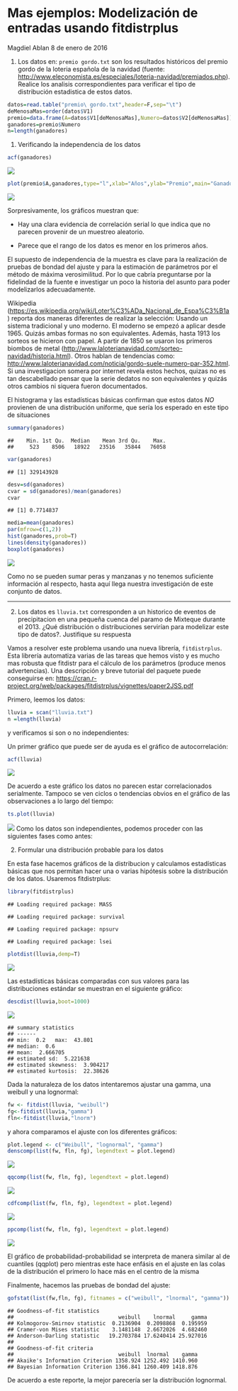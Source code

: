 Mas ejemplos: Modelización de entradas usando fitdistrplus
================
Magdiel Ablan
8 de enero de 2016

1.  Los datos en: `premio gordo.txt` son los resultados históricos del
    premio gordo de la loteria española de la navidad (fuente:
    <http://www.eleconomista.es/especiales/loteria-navidad/premiados.php>).
    Realice los analisis correspondientes para verificar el tipo de
    distribución estadistica de estos datos.

<!-- end list -->

``` r
datos=read.table("premio\ gordo.txt",header=F,sep="\t")
deMenosaMas=order(datos$V1)
premio=data.frame(A=datos$V1[deMenosaMas],Numero=datos$V2[deMenosaMas])
ganadores=premio$Numero
n=length(ganadores)
```

1.  Verificando la independencia de los
datos

<!-- end list -->

``` r
acf(ganadores)
```

![](Solucion_tarea2_files/figure-gfm/unnamed-chunk-2-1.png)<!-- -->

``` r
plot(premio$A,ganadores,type="l",xlab="Años",ylab="Premio",main="Ganadores")
```

![](Solucion_tarea2_files/figure-gfm/unnamed-chunk-2-2.png)<!-- -->

Sorpresivamente, los gráficos muestran que:

  - Hay una clara evidencia de correlación serial lo que indica que no
    parecen provenir de un muestreo aleatorio.

  - Parece que el rango de los datos es menor en los primeros años.

El supuesto de independencia de la muestra es clave para la realización
de pruebas de bondad del ajuste y para la estimación de parámetros por
el método de máxima verosimilitud. Por lo que cabría preguntarse por la
fidelindad de la fuente e investigar un poco la historia del asunto para
poder modelizarlos adecuadamente.

Wikipedia
(<https://es.wikipedia.org/wiki/Loter%C3%ADa_Nacional_de_Espa%C3%B1a>)
reporta dos maneras diferentes de realizar la selección: Usando un
sistema tradicional y uno moderno. El moderno se empezó a aplicar desde
1965. Quizás ambas formas no son equivalentes. Además, hasta 1913 los
sorteos se hicieron con papel. A partir de 1850 se usaron los primeros
biombos de metal
(<http://www.laloterianavidad.com/sorteo-navidad/historia.html>). Otros
hablan de tendencias como:
<http://www.laloterianavidad.com/noticia/gordo-suele-numero-par-352.html>.
Si una investigacion somera por internet revela estos hechos, quizas no
es tan descabellado pensar que la serie dedatos no son equivalentes y
quizás otros cambios ni siquera fueron documentados.

El histograma y las estadísticas básicas confirman que estos datos *NO*
provienen de una distribución uniforme, que sería los esperado en este
tipo de situaciones

``` r
summary(ganadores)
```

    ##    Min. 1st Qu.  Median    Mean 3rd Qu.    Max. 
    ##     523    8506   18922   23516   35844   76058

``` r
var(ganadores)
```

    ## [1] 329143928

``` r
desv=sd(ganadores)
cvar = sd(ganadores)/mean(ganadores)
cvar
```

    ## [1] 0.7714837

``` r
media=mean(ganadores)
par(mfrow=c(1,2))
hist(ganadores,prob=T)
lines(density(ganadores))
boxplot(ganadores)
```

![](Solucion_tarea2_files/figure-gfm/unnamed-chunk-3-1.png)<!-- -->

Como no se pueden sumar peras y manzanas y no tenemos suficiente
información al respecto, hasta aquí llega nuestra investigación de este
conjunto de datos.

-----

2.  Los datos es `lluvia.txt` corresponden a un historico de eventos de
    precipitacion en una pequeña cuenca del paramo de Mixteque durante
    el 2013. ¿Qué distribución o distribuciones servirían para modelizar
    este tipo de datos?. Justifique su respuesta

Vamos a resolver este problema usando una nueva librería,
`fitdistrplus`. Esta librería automatiza varias de las tareas que hemos
visto y es mucho mas robusta que fitdistr para el cálculo de los
parámetros (produce menos advertencias). Una descripción y breve
tutorial del paquete puede conseguirse en:
<https://cran.r-project.org/web/packages/fitdistrplus/vignettes/paper2JSS.pdf>

Primero, leemos los datos:

``` r
lluvia = scan("lluvia.txt")
n =length(lluvia)
```

y verificamos si son o no independientes:

Un primer gráfico que puede ser de ayuda es el gráfico de
autocorrelación:

``` r
acf(lluvia)
```

![](Solucion_tarea2_files/figure-gfm/autocor1-1.png)<!-- -->

De acuerdo a este gráfico los datos no parecen estar correlacionados
serialmente. Tampoco se ven ciclos o tendencias obvios en el gráfico de
las observaciones a lo largo del tiempo:

``` r
ts.plot(lluvia)
```

![](Solucion_tarea2_files/figure-gfm/autocor2-1.png)<!-- --> Como los
datos son independientes, podemos proceder con las siguientes fases como
antes:

2.  Formular una distribución probable para los datos

En esta fase hacemos gráficos de la distribucion y calculamos
estadísticas básicas que nos permitan hacer una o varias hipótesis
sobre la distribución de los datos. Usaremos fitdistrplus:

``` r
library(fitdistrplus)
```

    ## Loading required package: MASS

    ## Loading required package: survival

    ## Loading required package: npsurv

    ## Loading required package: lsei

``` r
plotdist(lluvia,demp=T)
```

![](Solucion_tarea2_files/figure-gfm/unnamed-chunk-4-1.png)<!-- -->

Las estadísticas básicas comparadas con sus valores para las
distribuciones estándar se muestran en el siguiente gráfico:

``` r
descdist(lluvia,boot=1000)
```

![](Solucion_tarea2_files/figure-gfm/unnamed-chunk-5-1.png)<!-- -->

    ## summary statistics
    ## ------
    ## min:  0.2   max:  43.801 
    ## median:  0.6 
    ## mean:  2.666705 
    ## estimated sd:  5.221638 
    ## estimated skewness:  3.904217 
    ## estimated kurtosis:  22.38626

Dada la naturaleza de los datos intentaremos ajustar una gamma, una
weibull y una lognormal:

``` r
fw <- fitdist(lluvia, "weibull")
fg<-fitdist(lluvia,"gamma")
fln<-fitdist(lluvia,"lnorm")
```

y ahora comparamos el ajuste con los diferentes gráficos:

``` r
plot.legend <- c("Weibull", "lognormal", "gamma")
denscomp(list(fw, fln, fg), legendtext = plot.legend)
```

![](Solucion_tarea2_files/figure-gfm/unnamed-chunk-7-1.png)<!-- -->

``` r
qqcomp(list(fw, fln, fg), legendtext = plot.legend)
```

![](Solucion_tarea2_files/figure-gfm/unnamed-chunk-7-2.png)<!-- -->

``` r
cdfcomp(list(fw, fln, fg), legendtext = plot.legend)
```

![](Solucion_tarea2_files/figure-gfm/unnamed-chunk-7-3.png)<!-- -->

``` r
ppcomp(list(fw, fln, fg), legendtext = plot.legend)
```

![](Solucion_tarea2_files/figure-gfm/unnamed-chunk-7-4.png)<!-- -->

El gráfico de probabilidad-probabilidad se interpreta de manera similar
al de cuantiles (qqplot) pero mientras este hace enfásis en el ajuste en
las colas de la distribución el primero lo hace más en el centro de la
misma

Finalmente, hacemos las pruebas de bondad del ajuste:

``` r
gofstat(list(fw,fln, fg), fitnames = c("weibull", "lnormal", "gamma"))
```

    ## Goodness-of-fit statistics
    ##                                 weibull    lnormal     gamma
    ## Kolmogorov-Smirnov statistic  0.2136904  0.2098868  0.195959
    ## Cramer-von Mises statistic    3.1481148  2.6672026  4.682460
    ## Anderson-Darling statistic   19.2703784 17.6240414 25.927016
    ## 
    ## Goodness-of-fit criteria
    ##                                 weibull  lnormal    gamma
    ## Akaike's Information Criterion 1358.924 1252.492 1410.960
    ## Bayesian Information Criterion 1366.841 1260.409 1418.876

De acuerdo a este reporte, la mejor parecería ser la distribución
lognormal.
